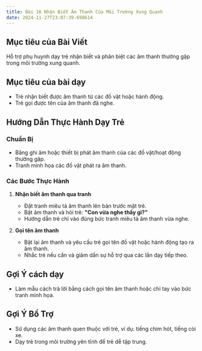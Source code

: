 ```yaml
---
title: Bài 16 Nhận Biết Âm Thanh Của Môi Trường Xung Quanh  
date: 2024-11-27T23:07:39.698614
---
```


## Mục tiêu của Bài Viết  
Hỗ trợ phụ huynh dạy trẻ nhận biết và phân biệt các âm thanh thường gặp trong môi trường xung quanh.

## Mục tiêu của bài dạy  
- Trẻ nhận biết được âm thanh từ các đồ vật hoặc hành động.  
- Trẻ gọi được tên của âm thanh đã nghe.  

## Hướng Dẫn Thực Hành Dạy Trẻ  

### Chuẩn Bị  
- Băng ghi âm hoặc thiết bị phát âm thanh của các đồ vật/hoạt động thường gặp.  
- Tranh minh họa các đồ vật phát ra âm thanh.  

### Các Bước Thực Hành  
1. **Nhận biết âm thanh qua tranh**  
   - Đặt tranh miêu tả âm thanh lên bàn trước mặt trẻ.  
   - Bật âm thanh và hỏi trẻ: **"Con vừa nghe thấy gì?"**  
   - Hướng dẫn trẻ chỉ vào đúng bức tranh miêu tả âm thanh vừa nghe.  

2. **Gọi tên âm thanh**  
   - Bật lại âm thanh và yêu cầu trẻ gọi tên đồ vật hoặc hành động tạo ra âm thanh.  
   - Nhắc trẻ nếu cần và giảm dần sự hỗ trợ qua các lần dạy tiếp theo.  

## Gợi Ý cách dạy  
- Làm mẫu cách trả lời bằng cách gọi tên âm thanh hoặc chỉ tay vào bức tranh minh họa.  

## Gợi Ý Bổ Trợ  
- Sử dụng các âm thanh quen thuộc với trẻ, ví dụ: tiếng chim hót, tiếng còi xe.  
- Dạy trẻ trong môi trường yên tĩnh để trẻ dễ tập trung.  
